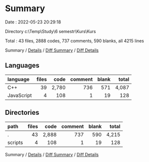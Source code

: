 # Summary

Date : 2022-05-23 20:29:18

Directory c:\Temp\Study\6 semestr\Kurs\Kurs

Total : 43 files,  2888 codes, 737 comments, 590 blanks, all 4215 lines

Summary / [Details](details.md) / [Diff Summary](diff.md) / [Diff Details](diff-details.md)

## Languages
| language | files | code | comment | blank | total |
| :--- | ---: | ---: | ---: | ---: | ---: |
| C++ | 39 | 2,780 | 736 | 571 | 4,087 |
| JavaScript | 4 | 108 | 1 | 19 | 128 |

## Directories
| path | files | code | comment | blank | total |
| :--- | ---: | ---: | ---: | ---: | ---: |
| . | 43 | 2,888 | 737 | 590 | 4,215 |
| scripts | 4 | 108 | 1 | 19 | 128 |

Summary / [Details](details.md) / [Diff Summary](diff.md) / [Diff Details](diff-details.md)